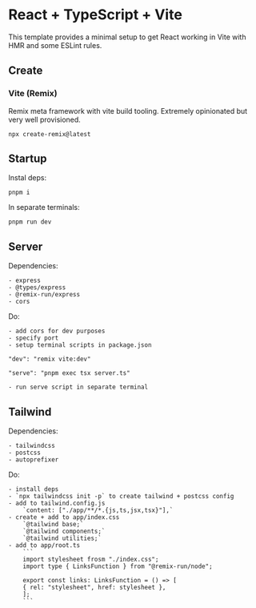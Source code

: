 # React + TypeScript + Vite

This template provides a minimal setup to get React working in Vite with HMR and some ESLint rules.

## Create

### Vite (Remix)

Remix meta framework with vite build tooling. Extremely opinionated but very well provisioned.

`npx create-remix@latest`

## Startup

Instal deps:

`pnpm i`

In separate terminals:

`pnpm run dev`

## Server

Dependencies:

    - express
    - @types/express
    - @remix-run/express
    - cors

Do:

    - add cors for dev purposes
    - specify port
    - setup terminal scripts in package.json

`"dev": "remix vite:dev"`

`"serve": "pnpm exec tsx server.ts"`

    - run serve script in separate terminal

## Tailwind

Dependencies:

    - tailwindcss
    - postcss
    - autoprefixer

Do:

    - install deps
    - `npx tailwindcss init -p` to create tailwind + postcss config
    - add to tailwind.config.js
        `content: ["./app/**/*.{js,ts,jsx,tsx}"],`
    - create + add to app/index.css
        `@tailwind base;`
        `@tailwind components;`
        `@tailwind utilities;`
    - add to app/root.ts
        ```
        import stylesheet frosm "./index.css";
        import type { LinksFunction } from "@remix-run/node";

        export const links: LinksFunction = () => [
        { rel: "stylesheet", href: stylesheet },
        ];
        ```
